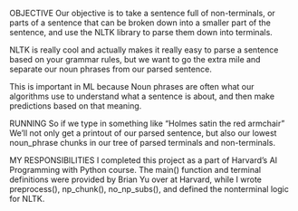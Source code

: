 OBJECTIVE
Our objective is to take a sentence full of non-terminals, or parts of a sentence that can be broken down into a smaller part of the sentence, 
and use the NLTK library to parse them down into terminals.

NLTK is really cool and actually makes it really easy to parse a sentence based on your grammar rules, 
but we want to go the extra mile and separate our noun phrases from our parsed sentence.

This is important in ML because Noun phrases are often what our algorithms use to understand what a sentence is about, and then make predictions based on that meaning.

RUNNING
So if we type in something like “Holmes satin the red armchair”
We’ll not only get a printout of our parsed sentence, but also our lowest noun_phrase chunks in our tree of parsed terminals and non-terminals.

MY RESPONSIBILITIES
I completed this project as a part of Harvard’s AI Programming with Python course. 
The main() function and terminal definitions were provided by Brian Yu over at Harvard, 
while I wrote preprocess(),  np_chunk(), no_np_subs(), and defined the nonterminal logic for NLTK.
